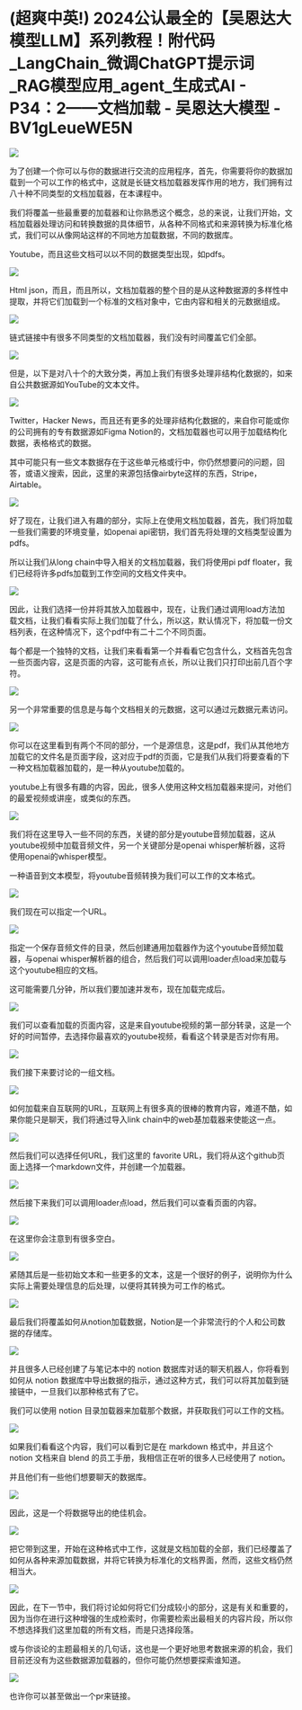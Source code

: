 # (超爽中英!) 2024公认最全的【吴恩达大模型LLM】系列教程！附代码_LangChain_微调ChatGPT提示词_RAG模型应用_agent_生成式AI - P34：2——文档加载 - 吴恩达大模型 - BV1gLeueWE5N

![](img/9ebbe7324ba67e5575b09773683b088a_0.png)

为了创建一个你可以与你的数据进行交流的应用程序，首先，你需要将你的数据加载到一个可以工作的格式中，这就是长链文档加载器发挥作用的地方，我们拥有过八十种不同类型的文档加载器，在本课程中。

我们将覆盖一些最重要的加载器和让你熟悉这个概念，总的来说，让我们开始，文档加载器处理访问和转换数据的具体细节，从各种不同格式和来源转换为标准化格式，我们可以从像网站这样的不同地方加载数据，不同的数据库。

Youtube，而且这些文档可以以不同的数据类型出现，如pdfs。

![](img/9ebbe7324ba67e5575b09773683b088a_2.png)

Html json，而且，而且所以，文档加载器的整个目的是从这种数据源的多样性中提取，并将它们加载到一个标准的文档对象中，它由内容和相关的元数据组成。



![](img/9ebbe7324ba67e5575b09773683b088a_4.png)

链式链接中有很多不同类型的文档加载器，我们没有时间覆盖它们全部。

![](img/9ebbe7324ba67e5575b09773683b088a_6.png)

但是，以下是对八十个的大致分类，再加上我们有很多处理非结构化数据的，如来自公共数据源如YouTube的文本文件。



![](img/9ebbe7324ba67e5575b09773683b088a_8.png)

Twitter，Hacker News，而且还有更多的处理非结构化数据的，来自你可能或你的公司拥有的专有数据源如Figma Notion的，文档加载器也可以用于加载结构化数据，表格格式的数据。

其中可能只有一些文本数据存在于这些单元格或行中，你仍然想要问的问题，回答，或语义搜索，因此，这里的来源包括像airbyte这样的东西，Stripe，Airtable。



![](img/9ebbe7324ba67e5575b09773683b088a_10.png)

好了现在，让我们进入有趣的部分，实际上在使用文档加载器，首先，我们将加载一些我们需要的环境变量，如openai api密钥，我们首先将处理的文档类型设置为pdfs。

所以让我们从long chain中导入相关的文档加载器，我们将使用pi pdf floater，我们已经将许多pdfs加载到工作空间的文档文件夹中。



![](img/9ebbe7324ba67e5575b09773683b088a_12.png)

因此，让我们选择一份并将其放入加载器中，现在，让我们通过调用load方法加载文档，让我们看看实际上我们加载了什么，所以这，默认情况下，将加载一份文档列表，在这种情况下，这个pdf中有二十二个不同页面。

每个都是一个独特的文档，让我们来看看第一个并看看它包含什么，文档首先包含一些页面内容，这是页面的内容，这可能有点长，所以让我们只打印出前几百个字符。



![](img/9ebbe7324ba67e5575b09773683b088a_14.png)

另一个非常重要的信息是与每个文档相关的元数据，这可以通过元数据元素访问。

![](img/9ebbe7324ba67e5575b09773683b088a_16.png)

你可以在这里看到有两个不同的部分，一个是源信息，这是pdf，我们从其他地方加载它的文件名是页面字段，这对应于pdf的页面，它是我们从我们将要查看的下一种文档加载器加载的，是一种从youtube加载的。

youtube上有很多有趣的内容，因此，很多人使用这种文档加载器来提问，对他们的最爱视频或讲座，或类似的东西。



![](img/9ebbe7324ba67e5575b09773683b088a_18.png)

我们将在这里导入一些不同的东西，关键的部分是youtube音频加载器，这从youtube视频中加载音频文件，另一个关键部分是openai whisper解析器，这将使用openai的whisper模型。

一种语音到文本模型，将youtube音频转换为我们可以工作的文本格式。

![](img/9ebbe7324ba67e5575b09773683b088a_20.png)

我们现在可以指定一个URL。

![](img/9ebbe7324ba67e5575b09773683b088a_22.png)

指定一个保存音频文件的目录，然后创建通用加载器作为这个youtube音频加载器，与openai whisper解析器的组合，然后我们可以调用loader点load来加载与这个youtube相应的文档。

这可能需要几分钟，所以我们要加速并发布，现在加载完成后。

![](img/9ebbe7324ba67e5575b09773683b088a_24.png)

我们可以查看加载的页面内容，这是来自youtube视频的第一部分转录，这是一个好的时间暂停，去选择你最喜欢的youtube视频，看看这个转录是否对你有用。



![](img/9ebbe7324ba67e5575b09773683b088a_26.png)

我们接下来要讨论的一组文档。

![](img/9ebbe7324ba67e5575b09773683b088a_28.png)

如何加载来自互联网的URL，互联网上有很多真的很棒的教育内容，难道不酷，如果你能只是聊天，我们将通过导入link chain中的web基加载器来使能这一点。



![](img/9ebbe7324ba67e5575b09773683b088a_30.png)

然后我们可以选择任何URL，我们这里的 favorite URL，我们将从这个github页面上选择一个markdown文件，并创建一个加载器。



![](img/9ebbe7324ba67e5575b09773683b088a_32.png)

然后接下来我们可以调用loader点load，然后我们可以查看页面的内容。

![](img/9ebbe7324ba67e5575b09773683b088a_34.png)

在这里你会注意到有很多空白。

![](img/9ebbe7324ba67e5575b09773683b088a_36.png)

紧随其后是一些初始文本和一些更多的文本，这是一个很好的例子，说明你为什么实际上需要处理信息的后处理，以便将其转换为可工作的格式。



![](img/9ebbe7324ba67e5575b09773683b088a_38.png)

最后我们将覆盖如何从notion加载数据，Notion是一个非常流行的个人和公司数据的存储库。

![](img/9ebbe7324ba67e5575b09773683b088a_40.png)

并且很多人已经创建了与笔记本中的 notion 数据库对话的聊天机器人，你将看到如何从 notion 数据库中导出数据的指示，通过这种方式，我们可以将其加载到链接链中，一旦我们以那种格式有了它。

我们可以使用 notion 目录加载器来加载那个数据，并获取我们可以工作的文档。

![](img/9ebbe7324ba67e5575b09773683b088a_42.png)

如果我们看看这个内容，我们可以看到它是在 markdown 格式中，并且这个 notion 文档来自 blend 的员工手册，我相信正在听的很多人已经使用了 notion。

并且他们有一些他们想要聊天的数据库。

![](img/9ebbe7324ba67e5575b09773683b088a_44.png)

因此，这是一个将数据导出的绝佳机会。

![](img/9ebbe7324ba67e5575b09773683b088a_46.png)

把它带到这里，开始在这种格式中工作，这就是文档加载的全部，我们已经覆盖了如何从各种来源加载数据，并将它转换为标准化的文档界面，然而，这些文档仍然相当大。



![](img/9ebbe7324ba67e5575b09773683b088a_48.png)

因此，在下一节中，我们将讨论如何将它们分成较小的部分，这是有关和重要的，因为当你在进行这种增强的生成检索时，你需要检索出最相关的内容片段，所以你不想选择我们这里加载的所有文档，而是只选择段落。

或与你谈论的主题最相关的几句话，这也是一个更好地思考数据来源的机会，我们目前还没有为这些数据源加载器的，但你可能仍然想要探索谁知道。



![](img/9ebbe7324ba67e5575b09773683b088a_50.png)

也许你可以甚至做出一个pr来链接。
